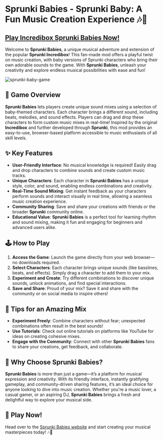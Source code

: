 # Sprunki Babies - Sprunki Baby: A Fun Music Creation Experience 🎶👶

## [Play Incredibox Sprunki Babies Now!](https://tinyurl.com/48nf9amy)

Welcome to **Sprunki Babies**, a unique musical adventure and extension of the popular **Sprunki Incredibox**! This fan-made mod offers a playful twist on music creation, with baby versions of Sprunki characters who bring their own adorable sounds to the game. With **Sprunki Babies**, unleash your creativity and explore endless musical possibilities with ease and fun!

![sprunki-baby-game](https://github.com/user-attachments/assets/518a97d3-f37c-45a1-893f-516bfac06fbc)

## 🎉 Game Overview

**Sprunki Babies** lets players create unique sound mixes using a selection of baby-themed characters. Each character brings a different sound, including beats, melodies, and sound effects. Players can drag and drop these characters to form custom music mixes in real-time! Inspired by the original **Incredibox** and further developed through **Sprunki**, this mod provides an easy-to-use, browser-based platform accessible to music enthusiasts of all skill levels.

## ✨ Key Features

- **User-Friendly Interface**: No musical knowledge is required! Easily drag and drop characters to combine sounds and create custom music tracks.
- **Unique Characters**: Each character in **Sprunki Babies** has a unique style, color, and sound, enabling endless combinations and creativity.
- **Real-Time Sound Mixing**: Get instant feedback as your characters perform sounds and interact visually in real time, allowing a seamless music creation experience.
- **Community Sharing**: Save and share your creations with friends or the broader **Sprunki** community online.
- **Educational Value**: **Sprunki Babies** is a perfect tool for learning rhythm and sound mixing, making it fun and engaging for beginners and advanced users alike.

## 🕹 How to Play

1. **Access the Game**: Launch the game directly from your web browser—no downloads required.
2. **Select Characters**: Each character brings unique sounds (like basslines, beats, and effects). Simply drag a character to add them to your mix.
3. **Experiment and Create**: Try different combinations to discover unique sounds, unlock animations, and find special interactions.
4. **Save and Share**: Proud of your mix? Save it and share with the community or on social media to inspire others!

## 🌟 Tips for an Amazing Mix

- **Experiment Freely**: Combine characters without fear; unexpected combinations often result in the best sounds!
- **Use Tutorials**: Check out online tutorials on platforms like YouTube for ideas on creating cohesive mixes.
- **Engage with the Community**: Connect with other **Sprunki Babies** fans to share your creations, get feedback, and collaborate.

## 🚀 Why Choose Sprunki Babies?

**Sprunki Babies** is more than just a game—it’s a platform for musical expression and creativity. With its friendly interface, instantly gratifying gameplay, and community-driven sharing features, it’s an ideal choice for anyone looking to dive into music creation. Whether you're a music lover, a casual gamer, or an aspiring DJ, **Sprunki Babies** brings a fresh and delightful way to explore your musical side.

## 📱 Play Now!

Head over to the [Sprunki Babies website](https://tinyurl.com/48nf9amy) and start creating your musical masterpieces today! 🎶👶
